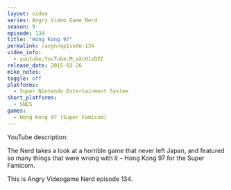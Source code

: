 ```yaml
---
layout: video
series: Angry Video Game Nerd
season: 9
episode: 134
title: "Hong Kong 97"
permalink: /avgn/episode-134
video_info:
  - youtube;YouTube;M_aXcH1zDEE
release_date: 2015-03-26
mike_notes:
toggle: off
platforms:
  - Super Nintendo Entertainment System
short_platforms:
  - SNES
games:
  - Hong Kong 97 (Super Famicom)
---
```


<p class="yt-description">YouTube description:</p>

The Nerd takes a look at a horrible game that never left Japan, and featured so many things that were wrong with it – Hong Kong 97 for the Super Famicom. 

This is Angry Videogame Nerd episode 134.